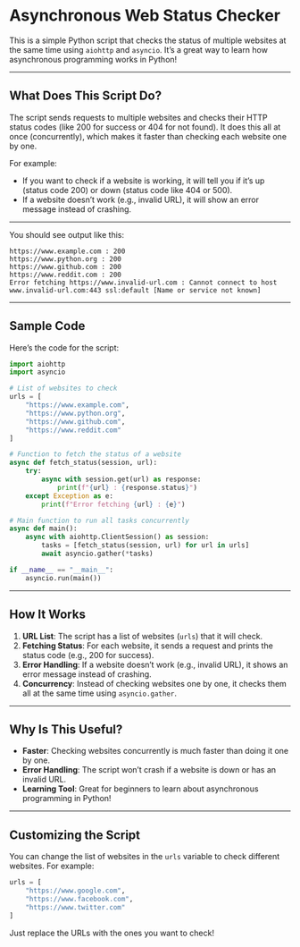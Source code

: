# Asynchronous Web Status Checker

This is a simple Python script that checks the status of multiple websites at the same time using `aiohttp` and `asyncio`. It’s a great way to learn how asynchronous programming works in Python!

---

## What Does This Script Do?

The script sends requests to multiple websites and checks their HTTP status codes (like 200 for success or 404 for not found). It does this all at once (concurrently), which makes it faster than checking each website one by one.

For example:
- If you want to check if a website is working, it will tell you if it’s up (status code 200) or down (status code like 404 or 500).
- If a website doesn’t work (e.g., invalid URL), it will show an error message instead of crashing.

---

You should see output like this:
```
https://www.example.com : 200
https://www.python.org : 200
https://www.github.com : 200
https://www.reddit.com : 200
Error fetching https://www.invalid-url.com : Cannot connect to host www.invalid-url.com:443 ssl:default [Name or service not known]
```

---

## Sample Code

Here’s the code for the script:

```python
import aiohttp
import asyncio

# List of websites to check
urls = [
    "https://www.example.com",
    "https://www.python.org",
    "https://www.github.com",
    "https://www.reddit.com"
]

# Function to fetch the status of a website
async def fetch_status(session, url):
    try:
        async with session.get(url) as response:
            print(f"{url} : {response.status}")
    except Exception as e:
        print(f"Error fetching {url} : {e}")

# Main function to run all tasks concurrently
async def main():
    async with aiohttp.ClientSession() as session:
        tasks = [fetch_status(session, url) for url in urls]
        await asyncio.gather(*tasks)

if __name__ == "__main__":
    asyncio.run(main())

```

---

## How It Works

1. **URL List**: The script has a list of websites (`urls`) that it will check.
2. **Fetching Status**: For each website, it sends a request and prints the status code (e.g., 200 for success).
3. **Error Handling**: If a website doesn’t work (e.g., invalid URL), it shows an error message instead of crashing.
4. **Concurrency**: Instead of checking websites one by one, it checks them all at the same time using `asyncio.gather`.

---

## Why Is This Useful?

- **Faster**: Checking websites concurrently is much faster than doing it one by one.
- **Error Handling**: The script won’t crash if a website is down or has an invalid URL.
- **Learning Tool**: Great for beginners to learn about asynchronous programming in Python!

---

## Customizing the Script

You can change the list of websites in the `urls` variable to check different websites. For example:
```python
urls = [
    "https://www.google.com",
    "https://www.facebook.com",
    "https://www.twitter.com"
]
```

Just replace the URLs with the ones you want to check!